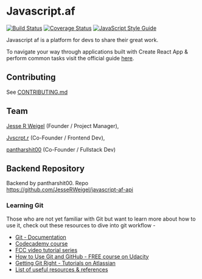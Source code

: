 # Javascript.af

[![Build Status](https://travis-ci.org/JesseRWeigel/javascript-af.svg?branch=master)](https://travis-ci.org/JesseRWeigel/javascript-af)
[![Coverage Status](https://coveralls.io/repos/github/JesseRWeigel/javascript-af/badge.svg?branch=master)](https://coveralls.io/github/JesseRWeigel/javascript-af?branch=master)
[![JavaScript Style Guide](https://img.shields.io/badge/code_style-standard-brightgreen.svg)](https://standardjs.com)

Javascript af is a platform for devs to share their great work. 

To navigate your way through applications built with Create React App & perform common tasks visit the official guide [here](https://github.com/facebookincubator/create-react-app/blob/master/packages/react-scripts/template/README.md).

## Contributing
See [CONTRIBUTING.md](CONTRIBUTING.md)

## Team
[Jesse R Weigel](https://github.com/JesseRWeigel) (Founder / Project Manager),

[Jvscrpt.r](https://github.com/jvscrptr) (Co-Founder / Frontend Dev),

[pantharshit00](https://github.com/pantharshit00) (Co-Founder / Fullstack Dev)

## Backend Repository
Backend by pantharshit00. Repo https://github.com/JesseRWeigel/javascript-af-api

### Learning Git
Those who are not yet familiar with Git but want to learn more about how to use it, check out these resources to dive into git workflow -
- [Git - Documentation](https://git-scm.com/doc)
- [Codecademy course](https://www.codecademy.com/learn/learn-git)
- [FCC video tutorial series](https://www.youtube.com/watch?v=vR-y_2zWrIE&list=PLWKjhJtqVAbkFiqHnNaxpOPhh9tSWMXIF)
- [How to Use Git and GitHub - FREE course on Udacity](https://www.udacity.com/course/how-to-use-git-and-github--ud775#)
- [Getting Git Right - Tutorials on Atlassian](https://www.atlassian.com/git)
- [List of useful resources & references](https://gist.github.com/eashish93/3eca6a90fef1ea6e586b7ec211ff72a5)
